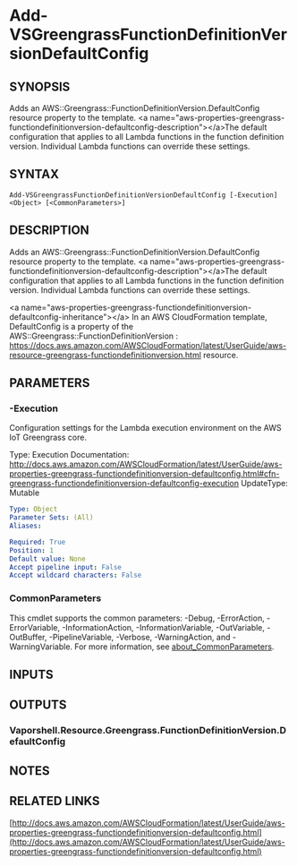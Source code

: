 # Add-VSGreengrassFunctionDefinitionVersionDefaultConfig

## SYNOPSIS
Adds an AWS::Greengrass::FunctionDefinitionVersion.DefaultConfig resource property to the template.
\<a name="aws-properties-greengrass-functiondefinitionversion-defaultconfig-description"\>\</a\>The default configuration that applies to all Lambda functions in the function definition version.
Individual Lambda functions can override these settings.

## SYNTAX

```
Add-VSGreengrassFunctionDefinitionVersionDefaultConfig [-Execution] <Object> [<CommonParameters>]
```

## DESCRIPTION
Adds an AWS::Greengrass::FunctionDefinitionVersion.DefaultConfig resource property to the template.
\<a name="aws-properties-greengrass-functiondefinitionversion-defaultconfig-description"\>\</a\>The default configuration that applies to all Lambda functions in the function definition version.
Individual Lambda functions can override these settings.

\<a name="aws-properties-greengrass-functiondefinitionversion-defaultconfig-inheritance"\>\</a\> In an AWS CloudFormation template, DefaultConfig is a property of the  AWS::Greengrass::FunctionDefinitionVersion : https://docs.aws.amazon.com/AWSCloudFormation/latest/UserGuide/aws-resource-greengrass-functiondefinitionversion.html resource.

## PARAMETERS

### -Execution
Configuration settings for the Lambda execution environment on the AWS IoT Greengrass core.

Type: Execution
Documentation: http://docs.aws.amazon.com/AWSCloudFormation/latest/UserGuide/aws-properties-greengrass-functiondefinitionversion-defaultconfig.html#cfn-greengrass-functiondefinitionversion-defaultconfig-execution
UpdateType: Mutable

```yaml
Type: Object
Parameter Sets: (All)
Aliases:

Required: True
Position: 1
Default value: None
Accept pipeline input: False
Accept wildcard characters: False
```

### CommonParameters
This cmdlet supports the common parameters: -Debug, -ErrorAction, -ErrorVariable, -InformationAction, -InformationVariable, -OutVariable, -OutBuffer, -PipelineVariable, -Verbose, -WarningAction, and -WarningVariable. For more information, see [about_CommonParameters](http://go.microsoft.com/fwlink/?LinkID=113216).

## INPUTS

## OUTPUTS

### Vaporshell.Resource.Greengrass.FunctionDefinitionVersion.DefaultConfig
## NOTES

## RELATED LINKS

[http://docs.aws.amazon.com/AWSCloudFormation/latest/UserGuide/aws-properties-greengrass-functiondefinitionversion-defaultconfig.html](http://docs.aws.amazon.com/AWSCloudFormation/latest/UserGuide/aws-properties-greengrass-functiondefinitionversion-defaultconfig.html)

